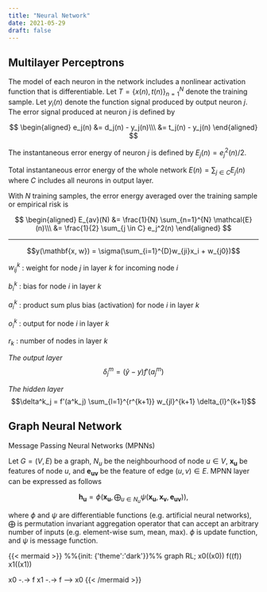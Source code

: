 ```yaml
---
title: "Neural Network"
date: 2021-05-29
draft: false
---
```


## Multilayer Perceptrons
The model of each neuron in the network includes a nonlinear activation function that is differentiable.
Let $T = \{x(n), t(n)\}_{n=1}^N$ denote the training sample.
Let $y_i(n)$ denote the function signal produced by output neuron $j$.
The error signal produced at neuron $j$ is defined by

$$
\begin{aligned}
e_j(n) &= d_j(n) - y_j(n)\\\
       &= t_j(n) - y_j(n)
\end{aligned}
$$

The instantaneous error energy of neuron $j$ is defined by $E_j(n) = e_j^2(n)/2$.

Total instantaneous error energy of the whole network $E(n) = \sum_{j \in C} E_j(n)$ where $C$ includes all neurons in output layer.

With $N$ training samples, the error energy averaged over the training sample or empirical risk is

$$
\begin{aligned}
E_{av}(N) &= \frac{1}{N} \sum_{n=1}^{N} \mathcal{E}(n)\\\
                    &= \frac{1}{2} \sum_{j \in C} e_j^2(n)
\end{aligned}
$$

---

$$y(\mathbf{x, w}) = \sigma(\sum_{i=1}^{D}w_{ji}x_i + w_{j0})$$

$w^k_{ij}$ : weight for node $j$ in layer $k$ for incoming node $i$

$b^k_i$ : bias for node $i$ in layer $k$

$a^k_i$ : product sum plus bias (activation) for node $i$ in layer $k$

$o^k_i$ : output for node $i$ in layer $k$

$r_k$ : number of nodes in layer $k$


*The output layer*
$$\delta^m_j = (\hat{y}-y) f'(a^m_j)$$

*The hidden layer*
$$\delta^k_j = f'(a^k_j) \sum_{l=1}^{r^{k+1}} w_{jl}^{k+1} \delta_{l}^{k+1}$$


## Graph Neural Network

Message Passing Neural Networks (MPNNs)

Let $G=(V, E)$ be a graph, $N_u$ be the neighbourhood of node $u \in V$, $\mathbf{x_u}$ be features of node $u$, and $\mathbf{e_{uv}}$ be the feature of edge $(u, v) \in E$.
MPNN layer can be expressed as follows

$$\mathbf{h_u} = \phi(\mathbf{x_u}, \bigoplus_{u \in N_u} \psi(\mathbf{x_u}, \mathbf{x_v}, \mathbf{e_{uv}})),$$

where $\phi$ and $\psi$ are differentiable functions (e.g. artificial neural networks),
$\bigoplus$ is permutation invariant aggregation operator that can accept an arbitrary number of inputs (e.g. element-wise sum, mean, max).
$\phi$ is update function,
and $\psi$ is message function.

{{< mermaid >}}
%%{init: {'theme':'dark'}}%%
graph RL;
x0((x0))
f((f))
x1((x1))

x0 -.-> f
x1 -.-> f --> x0
{{< /mermaid >}}
